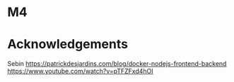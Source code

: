 # M4
# Acknowledgements
Sebin 
https://patrickdesjardins.com/blog/docker-nodejs-frontend-backend
https://www.youtube.com/watch?v=pTFZFxd4hOI 
